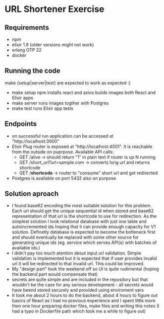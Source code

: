 # URL Shortener Exercise

## Requirements
* npm
* elixir 1.9 (older versions might not work)
* erlang OTP 22
* docker

## Running the code
make {setup|server|test} are expected to work as expected :)
* make setup npm installs react and axios  builds images both React and Elixir apps
* make server runs images togther with Postgres
* make test runs Elixir app tests

## Endpoints
* on successful run application can be accessed at "http://localhost:3000"
* Elixir Plug router is exposed at "http://localhost:4001". It is reachable from the outside on puprpose. Available API calls:
  * GET /alive -> should return "1" in plain text if router is up N running
  * GET /short_url?url=sample.com -> converts long url and returns shortcode
  * GET /__shortcode__ -> router to "consume" short url and get redirected
* Postgres is available on port 5432 also on purpose

## Solution aproach
* I found base62 encoding the most suitable solution for this problem. Each url should get the unique sequential id when stored and base62 representation of that url is the shortcode to use for redirection.
As the simplest solution I took relational database with just one table and autoincremented ids hoping that it can provide enough capacity for V1 solution. Definetly database is expected to become the botleneck first and should eventually be replaced with some other source for generating unique ids (eg. service which serves API(s) with batches of available ids.)
* I didn't pay too much atention about input url validation. Simple validation is implemented but it is expected that if user provides invalid url it will be redirected to that invalid url. This could be improved.
* My "design part" took the weekend off so UI is quite rudimental (hoping the backend part would compensate that)
* secrets are quite simple and are included in the repository but that wouldn't be the case for any serious development - all secrets would have beend stored securely and provided using enviroment vars
* It took me about 2 hours to do the backend, about 4 hours to figure out basics of React as I had no previous experience and I spent little more then one hour preparing docker files, make files and writing this notes (I had a typo in Dockerfile path which took me a while to figure out)


